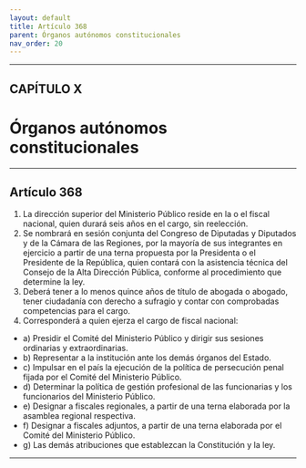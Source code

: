 ```yaml
---
layout: default
title: Artículo 368
parent: Órganos autónomos constitucionales
nav_order: 20
---
```


---

## CAPÍTULO X
# Órganos autónomos constitucionales

---

## Artículo 368

1. La dirección superior del Ministerio Público reside en la o el fiscal nacional, quien durará seis años en el cargo, sin reelección.
2. Se nombrará en sesión conjunta del Congreso de Diputadas y Diputados y de la Cámara de las Regiones, por la mayoría de sus integrantes en ejercicio a partir de una terna propuesta por la Presidenta o el Presidente de la República, quien contará con la asistencia técnica del Consejo de la Alta Dirección Pública, conforme al procedimiento que determine la ley.
3. Deberá tener a lo menos quince años de título de abogada o abogado, tener ciudadanía con derecho a sufragio y contar con comprobadas competencias para el cargo.
4. Corresponderá a quien ejerza el cargo de fiscal nacional:
- a) Presidir el Comité del Ministerio Público y dirigir sus sesiones ordinarias y extraordinarias.
- b) Representar a la institución ante los demás órganos del Estado.
- c) Impulsar en el país la ejecución de la política de persecución penal fijada por el Comité del Ministerio Público.
- d) Determinar la política de gestión profesional de las funcionarias y los funcionarios del Ministerio Público.
- e) Designar a fiscales regionales, a partir de una terna elaborada por la asamblea regional respectiva.
- f) Designar a fiscales adjuntos, a partir de una terna elaborada por el Comité del Ministerio Público.
- g) Las demás atribuciones que establezcan la Constitución y la ley.

---
